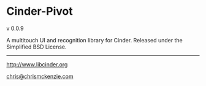 Cinder-Pivot
=====
v 0.0.9

A multitouch UI and recognition library for Cinder. Released under the Simplified BSD License.

- - - - - - - - - - - - - - - - - - -

http://www.libcinder.org

chris@chrismckenzie.com
